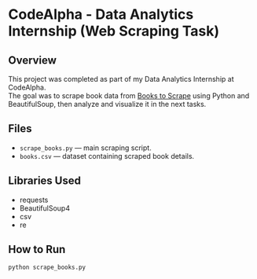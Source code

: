 # CodeAlpha - Data Analytics Internship (Web Scraping Task)

## Overview
This project was completed as part of my Data Analytics Internship at CodeAlpha.  
The goal was to scrape book data from [Books to Scrape](http://books.toscrape.com/) using Python and BeautifulSoup, then analyze and visualize it in the next tasks.

## Files
- `scrape_books.py` — main scraping script.
- `books.csv` — dataset containing scraped book details.

## Libraries Used
- requests  
- BeautifulSoup4  
- csv  
- re  

## How to Run
```bash
python scrape_books.py
